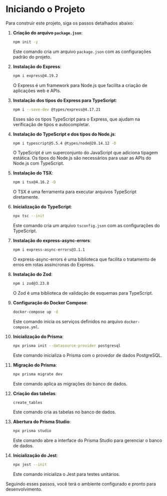 # Iniciando o Projeto
Para construir este projeto, siga os passos detalhados abaixo:

1. **Criação do arquivo `package.json`**:
    ```sh
    npm init -y
    ```
    Este comando cria um arquivo `package.json` com as configurações padrão do projeto.

2. **Instalação do Express**:
    ```sh
    npm i express@4.19.2
    ```
    O Express é um framework para Node.js que facilita a criação de aplicações web e APIs.

3. **Instalação dos tipos do Express para TypeScript**:
    ```sh
    npm i --save-dev @types/express@4.17.21
    ```
    Esses são os tipos TypeScript para o Express, que ajudam na verificação de tipos e autocompletar.

4. **Instalação do TypeScript e dos tipos do Node.js**:
    ```sh
    npm i typescript@5.5.4 @types/node@20.14.12 -D
    ```
    O TypeScript é um superconjunto do JavaScript que adiciona tipagem estática. Os tipos do Node.js são necessários para usar as APIs do Node.js com TypeScript.

5. **Instalação do TSX**:
    ```sh
    npm i tsx@4.16.2 -D
    ```
    O TSX é uma ferramenta para executar arquivos TypeScript diretamente.

6. **Inicialização do TypeScript**:
    ```sh
    npx tsc --init
    ```
    Este comando cria um arquivo `tsconfig.json` com as configurações do TypeScript.

7. **Instalação do express-async-errors**:
    ```sh
    npm i express-async-errors@3.1.1
    ```
    O express-async-errors é uma biblioteca que facilita o tratamento de erros em rotas assíncronas do Express.

8. **Instalação do Zod**:
    ```sh
    npm i zod@3.23.8
    ```
    O Zod é uma biblioteca de validação de esquemas para TypeScript.

9. **Configuração do Docker Compose**:
    ```sh
    docker-compose up -d
    ```
    Este comando inicia os serviços definidos no arquivo `docker-compose.yml`.

10. **Inicialização do Prisma**:
    ```sh
    npx prisma init --datasource-provider postgresql
    ```
    Este comando inicializa o Prisma com o provedor de dados PostgreSQL.

11. **Migração do Prisma**:
    ```sh
    npx prisma migrate dev
    ```
    Este comando aplica as migrações do banco de dados.

12. **Criação das tabelas**:
    ```sh
    create_tables
    ```
    Este comando cria as tabelas no banco de dados.

13. **Abertura do Prisma Studio**:
    ```sh
    npx prisma studio
    ```
    Este comando abre a interface do Prisma Studio para gerenciar o banco de dados.

14. **Inicialização do Jest**:
    ```sh
    npx jest --init
    ```
    Este comando inicializa o Jest para testes unitários.

Seguindo esses passos, você terá o ambiente configurado e pronto para desenvolvimento.